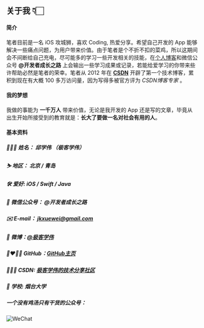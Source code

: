 
## 关于我 👇🏻

#### 简介
笔者目前是一名 iOS 攻城狮，喜欢 Coding, 热爱分享。希望自己开发的 App 能够解决一些痛点问题，为用户带来价值。由于笔者是个不折不扣的菜鸡，所以这期间会不间断给自己充电，尽可能多的学习一些开发相关的技能，在[个人博客](http://www.qiuxuewei.com)和微信公众号 **@开发者成长之路** 上会输出一些学习成果或记录，若能给爱学习的你带来些许帮助必然是笔者的荣幸。笔者从 2012 年在 **[CSDN](https://blog.csdn.net/qxuewei)** 开辟了第一个技术博客，累积到现在有大概 100 多万访问量，因为写得多被官方评为 *CSDN博客专家* 。

#### 我的梦想
我做的事能为 **一千万人** 带来价值，无论是我开发的 App 还是写的文章，毕竟从出生开始所接受到的教育就是：**长大了要做一名对社会有用的人**。

#### 基本资料
##### 👨🏻‍💻 姓名： 邱学伟 （极客学伟）
##### ⛷ 地区： 北京 / 青岛
##### 🛠 爱好: iOS / Swift / Java
##### 🤗 微信公众号： @开发者成长之路
##### ✉️ E-mail： <jkxuewei@gmail.com>
##### 📜 微博：[@极客学伟](https://weibo.com/qxuewei) 
##### 👨‍❤️‍💋‍👨 GitHub：[GitHub主页](https://github.com/qxuewei) 
##### 👨🏻‍🏫 CSDN: [极客学伟的技术分享社区](https://xuewei.blog.csdn.net/)
##### 🏡 学校: 烟台大学

##### 一个没有鸡汤只有干货的公众号：
![WeChat](http://blog.image.jkxuewei.com/sou_wechat.png)

